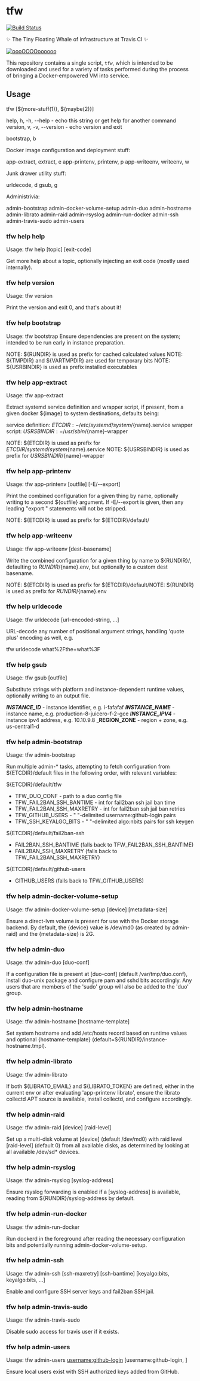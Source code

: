 # tfw

[![Build Status](https://travis-ci.org/travis-ci/tfw.svg?branch=master)](https://travis-ci.org/travis-ci/tfw)

:sparkles: The Tiny Floating Whale of infrastructure at Travis CI :sparkles:

[![oooOOOOoooooo](https://vignette.wikia.nocookie.net/steven-universe/images/7/7b/TFW.png/revision/latest)](http://steven-universe.wikia.com/wiki/Tiny_Floating_Whale)

This repository contains a single script, `tfw`, which is intended to be
downloaded and used for a variety of tasks performed during the process of
bringing a Docker-empowered VM into service.

## Usage
tfw <command> [${more-stuff(1)}, ${maybe(2)}]

  help, h, -h, --help       - echo this string or get help for another command
  version, v, -v, --version - echo version and exit

  bootstrap, b

Docker image configuration and deployment stuff:

  app-extract, extract, e
  app-printenv, printenv, p
  app-writeenv, writeenv, w

Junk drawer utility stuff:

  urldecode, d
  gsub, g

Administrivia:

  admin-bootstrap
  admin-docker-volume-setup
  admin-duo
  admin-hostname
  admin-librato
  admin-raid
  admin-rsyslog
  admin-run-docker
  admin-ssh
  admin-travis-sudo
  admin-users


### tfw help help

Usage: tfw help [topic] [exit-code]

Get more help about a topic, optionally injecting an exit code (mostly used
internally).

### tfw help version

Usage: tfw version 

Print the version and exit 0, and that's about it!

### tfw help bootstrap

Usage: tfw bootstrap 
Ensure dependencies are present on the system; intended to be run early in
instance preparation.

NOTE: ${RUNDIR} is used as prefix for cached calculated values
NOTE: ${TMPDIR} and ${VARTMPDIR} are used for temporary bits
NOTE: ${USRBINDIR} is used as prefix installed executables


### tfw help app-extract

Usage: tfw app-extract <name> <image>

Extract systemd service definition and wrapper script, if present, from a given
docker ${image} to system destinations, defaults being:

service definition: ${ETCDIR:-/etc}/systemd/system/${name}.service
wrapper script:     ${USRSBINDIR:-/usr/sbin}/${name}-wrapper

NOTE: ${ETCDIR} is used as prefix for ${ETCDIR}/systemd/system${name}.service
NOTE: ${USRSBINDIR} is used as prefix for ${USRSBINDIR}/${name}-wrapper

### tfw help app-printenv

Usage: tfw app-printenv <name> [outfile] [-E/--export]

Print the combined configuration for a given thing by name, optionally writing
to a second ${outfile} argument.  If -E/--export is given, then any leading
"export " statements will not be stripped.

NOTE: ${ETCDIR} is used as prefix for ${ETCDIR}/default/

### tfw help app-writeenv

Usage: tfw app-writeenv <name> [dest-basename]

Write the combined configuration for a given thing by name to ${RUNDIR}/,
defaulting to ${RUNDIR}/${name}.env, but optionally to a custom dest basename.

NOTE: ${ETCDIR} is used as prefix for ${ETCDIR}/default/NOTE: ${RUNDIR} is used as prefix for ${RUNDIR}/${name}.env

### tfw help urldecode

Usage: tfw urldecode <url-encoded-string> [url-encoded-string, ...]

URL-decode any number of positional argument strings, handling 'quote plus'
encoding as well, e.g.

  tfw urldecode what%2Fthe+what%3F

### tfw help gsub

Usage: tfw gsub <name> <infile> [outfile]

Substitute strings with platform and instance-dependent runtime values,
optionally writing to an output file.

  ___INSTANCE_ID___   - instance identifier, e.g. i-fafafaf
  ___INSTANCE_NAME___ - instance name, e.g. production-8-juicero-f-2-gce
  ___INSTANCE_IPV4___ - instance ipv4 address, e.g. 10.10.9.8
  ___REGION_ZONE__    - region + zone, e.g. us-central1-d


### tfw help admin-bootstrap

Usage: tfw admin-bootstrap 

Run multiple admin-* tasks, attempting to fetch configuration from
${ETCDIR}/default files in the following order, with relevant variables:

${ETCDIR}/default/tfw
  + TFW_DUO_CONF - path to a duo config file
  + TFW_FAIL2BAN_SSH_BANTIME - int for fail2ban ssh jail ban time
  + TFW_FAIL2BAN_SSH_MAXRETRY - int for fail2ban ssh jail ban retries
  + TFW_GITHUB_USERS - " "-delimited username:github-login pairs
  + TFW_SSH_KEYALGO_BITS  - " "-delimited algo:nbits pairs for ssh keygen

${ETCDIR}/default/fail2ban-ssh
  + FAIL2BAN_SSH_BANTIME (falls back to TFW_FAIL2BAN_SSH_BANTIME)
  + FAIL2BAN_SSH_MAXRETRY (falls back to TFW_FAIL2BAN_SSH_MAXRETRY)

${ETCDIR}/default/github-users
  + GITHUB_USERS (falls back to TFW_GITHUB_USERS)


### tfw help admin-docker-volume-setup

Usage: tfw admin-docker-volume-setup [device] [metadata-size]

Ensure a direct-lvm volume is present for use with the Docker storage backend.
By default, the {device} value is /dev/md0 (as created by admin-raid) and the
{metadata-size} is 2G.


### tfw help admin-duo

Usage: tfw admin-duo [duo-conf]

If a configuration file is present at [duo-conf] (default /var/tmp/duo.conf),
install duo-unix package and configure pam and sshd bits accordingly.  Any users
that are members of the 'sudo' group will also be added to the 'duo' group.


### tfw help admin-hostname

Usage: tfw admin-hostname [hostname-template]

Set system hostname and add /etc/hosts record based on runtime values and
optional {hostname-template} (default=${RUNDIR}/instance-hostname.tmpl).


### tfw help admin-librato

Usage: tfw admin-librato 

If both ${LIBRATO_EMAIL} and ${LIBRATO_TOKEN} are defined, either in the
current env or after evaluating 'app-printenv librato', ensure the librato
collectd APT source is available, install collectd, and configure accordingly.


### tfw help admin-raid

Usage: tfw admin-raid [device] [raid-level]

Set up a multi-disk volume at [device] (default /dev/md0) with raid level
[raid-level] (default 0) from all available disks, as determined by looking at
all available /dev/sd* devices.


### tfw help admin-rsyslog

Usage: tfw admin-rsyslog [syslog-address]

Ensure rsyslog forwarding is enabled if a [syslog-address] is available, reading
from ${RUNDIR}/syslog-address by default.


### tfw help admin-run-docker

Usage: tfw admin-run-docker 

Run dockerd in the foreground after reading the necessary configuration bits and
potentially running admin-docker-volume-setup.


### tfw help admin-ssh

Usage: tfw admin-ssh [ssh-maxretry] [ssh-bantime] [keyalgo:bits, keyalgo:bits, ...]

Enable and configure SSH server keys and fail2ban SSH jail.


### tfw help admin-travis-sudo

Usage: tfw admin-travis-sudo 

Disable sudo access for travis user if it exists.


### tfw help admin-users

Usage: tfw admin-users <username:github-login> [username:github-login, ]

Ensure local users exist with SSH authorized keys added from GitHub.

